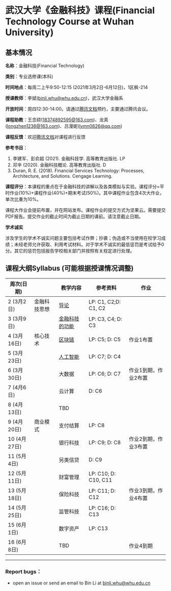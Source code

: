 # 武汉大学《金融科技》课程(Financial Technology Course at Wuhan University)

## 基本情况

**名称**：金融科技(Financial Technology)

**类别**：专业选修课(本科)

**时间地点**：每周二上午9:50-12:15 (2021年3月2日-6月12日)，1区枫-214

**授课教师**：李斌(binli.whu@whu.edu.cn)，武汉大学金融系

**开放时间**：周四12:30-14:00。请通过[腾讯文档](https://docs.qq.com/sheet/DU0lPV1dlYXZPU3Rx)预约，主要通过腾讯会议。

**课程助教**：王念硕(18374892595@163.com)、龙真(longzhen1236@163.com)、吕漫妮(lvmn0826@qq.com)

**课程反馈**：欢迎[腾讯文档](https://docs.qq.com/form/page/DU0RxZHd6VE5ubFF1?_w_tencentdocx_form=1)对课程进行反馈

**参考书目**：

1. 李建军、彭俞超 (2021). 金融科技学. 高等教育出版社. LP
2. 邓辛 (2020). 金融科技概论. 高等教育出版社. D
3. Duran, R. E. (2018). Financial Services Technology: Processes, Architecture, and Solutions. Cengage Learning.


**课程评分**：本课程的重点在于金融科技的讲解以及各类模拟与实验。课程评分=平时作业(10%)+课程作业(40%)+期末考试(50%)。其中课程作业包含4次大作业，单次比重为10%。

​ 课程大作业会提前布置，并在网站发布。课程作业的提交方式为坚果云。需要提交PDF报告。提交作业的截止时间为截止日期的课前。请注意截止日期。

**学术诚实**

涉及学生的学术不诚实问题主要包括考试作弊；抄袭；伪造或不当使用在校学习成绩；未经老师允许获取、利用考试材料。对于学术不诚实的最低惩罚是考试给予0分。其它的惩罚包括报告学校相关部门并按照有关规定进行处理。

## 课程大纲Syllabus (可能根据授课情况调整)


| 周次(日期)   |              | 教学内容       | 参考资料             | 作业                 |
| ------------ | ------------ | -------------- | -------------------- | -------------------- |
| 2 (3月2日)   | 金融科技思想 | [导论](2021春季/01-导论.pdf)           | LP: C1, C2;D: C1, C2 |                      |
| 3 (3月9日)   |              | [金融科技的功能](2021春季/02-金融科技的功能理论.pdf) | LP: C3, C4; D: C3    |                      |
| 4 (3月16日)  | 核心技术     | [区块链](2021春季/03-区块链.pdf)         | LP: C5; D: C5        | 作业1布置            |
| 5 (3月23日)  |              | [人工智能](2021春季/04-人工智能.pdf)       | LP: C7; D: C4        |                      |
| 6 (3月30日)  |              | 大数据         | LP: C6; D: C7        | 作业1到期，作业2布置 |
| 7 (4月6日)   |              | 云计算         | D: C6                |                      |
| 8  (4月13日) |              | TBD            |                      |                      |
| 9 (4月20日)  | 商业模式     | 支付结算       | LP: C8               |                      |
| 10 (4月27日) |              | 银行科技       | LP: C9; D: C8        | 作业2到期，作业3布置 |
| 11 (5月4日)  |              | 另类信贷       | D: C9                |                      |
| 12 (5月11日) |              | 财富管理       | LP: C10; D: C10, C11 |                      |
| 13 (5月18日) |              | 保险科技       | LP: C11; D: C12      | 作业3到期，作业4布置 |
| 14 (5月25日) |              | 监管科技       | LP: C16; D: C13      |                      |
| 15 (6月1日)  |              | 数字资产       | LP: C13              |                      |
| 16  (6月8日) |              | TBD            |                      | 作业4到期            |


---

### Report bugs：

* open an issue or send an email to Bin Li at binli.whu@whu.edu.cn
